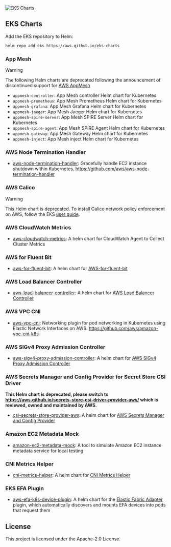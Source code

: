 ![EKS Charts](https://github.com/aws/eks-charts/actions/workflows/ci.yaml/badge.svg)

## EKS Charts

Add the EKS repository to Helm:

```sh
helm repo add eks https://aws.github.io/eks-charts
```

### App Mesh

> [!WARNING]
> The following Helm charts are deprecated following the announcement of discontinued support for [AWS AppMesh](https://aws.amazon.com/blogs/containers/migrating-from-aws-app-mesh-to-amazon-ecs-service-connect/)

* `appmesh-controller`: App Mesh controller Helm chart for Kubernetes
* `appmesh-prometheus`: App Mesh Prometheus Helm chart for Kubernetes
* `appmesh-grafana`: App Mesh Grafana Helm chart for Kubernetes
* `appmesh-jaeger`: App Mesh Jaeger Helm chart for Kubernetes
* `appmesh-spire-server`: App Mesh SPIRE Server Helm chart for Kubernetes
* `appmesh-spire-agent`: App Mesh SPIRE Agent Helm chart for Kubernetes
* `appmesh-gateway`: App Mesh Gateway Helm chart for Kubernetes
* `appmesh-inject`: App Mesh inject Helm chart for Kubernetes

### AWS Node Termination Handler

* [aws-node-termination-handler](stable/aws-node-termination-handler): Gracefully handle EC2 instance shutdown within Kubernetes. <https://github.com/aws/aws-node-termination-handler>

### AWS Calico

> [!WARNING]
> This Helm chart is deprecated. To install Calico network policy enforcement on AWS, follow the EKS [user guide](https://docs.aws.amazon.com/eks/latest/userguide/calico.html).

### AWS CloudWatch Metrics

* [aws-cloudwatch-metrics](stable/aws-cloudwatch-metrics): A helm chart for CloudWatch Agent to Collect Cluster Metrics

### AWS for Fluent Bit

* [aws-for-fluent-bit](stable/aws-for-fluent-bit): A helm chart for [AWS-for-fluent-bit](https://github.com/aws/aws-for-fluent-bit)

### AWS Load Balancer Controller

* [aws-load-balancer-controller](stable/aws-load-balancer-controller): A helm chart for [AWS Load Balancer Controller](https://github.com/kubernetes-sigs/aws-load-balancer-controller)

### AWS VPC CNI

* [aws-vpc-cni](stable/aws-vpc-cni): Networking plugin for pod networking in Kubernetes using Elastic Network Interfaces on AWS. <https://github.com/aws/amazon-vpc-cni-k8s>

### AWS SIGv4 Proxy Admission Controller

* [aws-sigv4-proxy-admission-controller](stable/aws-sigv4-proxy-admission-controller): A helm chart for [AWS SIGv4 Proxy Admission Controller](https://github.com/aws-observability/aws-sigv4-proxy-admission-controller)

### AWS Secrets Manager and Config Provider for Secret Store CSI Driver

**This Helm chart is deprecated, please switch to <https://aws.github.io/secrets-store-csi-driver-provider-aws/> which is reviewed, owned and maintained by AWS.**

* [csi-secrets-store-provider-aws](stable/csi-secrets-store-provider-aws): A helm chart for [AWS Secrets Manager and Config Provider](https://github.com/aws/secrets-store-csi-driver-provider-aws)

### Amazon EC2 Metadata Mock

* [amazon-ec2-metadata-mock](stable/amazon-ec2-metadata-mock): A tool to simulate Amazon EC2 instance metadata service for local testing

### CNI Metrics Helper

* [cni-metrics-helper](stable/cni-metrics-helper): A helm chart for [CNI Metrics Helper](https://github.com/aws/amazon-vpc-cni-k8s/blob/master/cmd/cni-metrics-helper/README.md)

### EKS EFA Plugin
* [aws-efa-k8s-device-plugin](stable/aws-efa-k8s-device-plugin): A helm chart for the [Elastic Fabric Adapter](https://docs.aws.amazon.com/AWSEC2/latest/UserGuide/efa.html) plugin, which automatically discovers and mounts EFA devices into pods that request them

## License

This project is licensed under the Apache-2.0 License.
